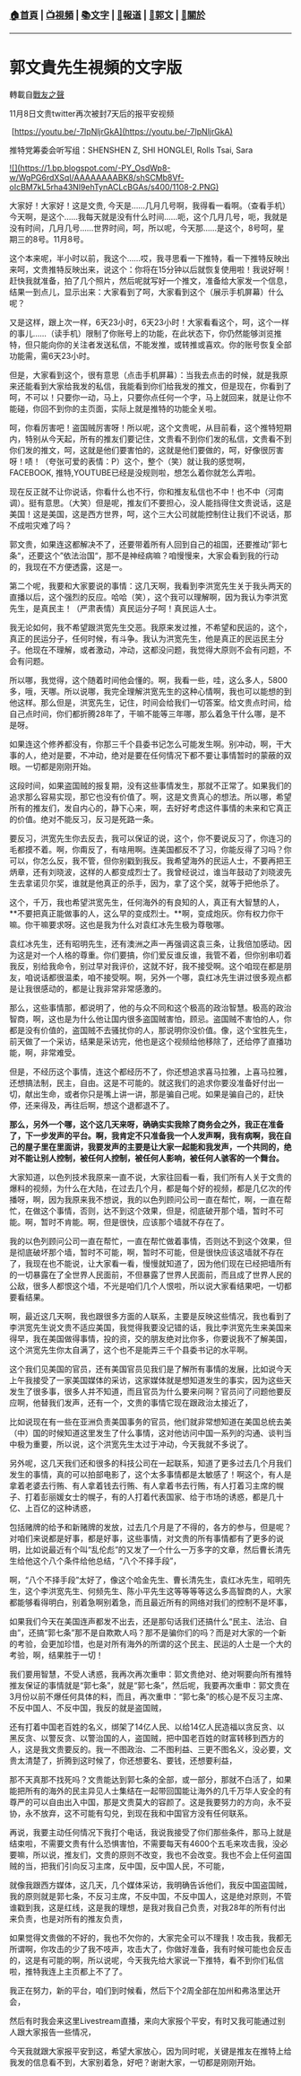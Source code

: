 ###  [:house:首頁](https://github.com/ourhimalayas/home) | [:tv:視頻](https://github.com/ourhimalayas/videos) | [:books:文字](https://github.com/ourhimalayas/txt) | [:newspaper:報道](https://github.com/ourhimalayas/news) | [:eagle:郭文](https://github.com/ourhimalayas/guomedia) | [:pray:關於](https://github.com/ourhimalayas/home/tree/master/about)
---
# 郭文貴先生視頻的文字版
轉載自[戰友之聲](http://littleantvoice.blogspot.com)

11月8日文贵twitter再次被封7天后的报平安视频



&nbsp;[https://youtu.be/-7IpNljrGkA](https://youtu.be/-7IpNljrGkA)



推特党筹委会听写组：SHENSHEN Z, SHI HONGLEI, Rolls Tsai, Sara



[!\[\](https://1.bp.blogspot.com/-PY_OsdWp8-w/WgPG6rdXSqI/AAAAAAAABK8/shSCMb8Vf-oIcBM7kL5rha43Nl9ehTynACLcBGAs/s400/1108-2.PNG)](https://1.bp.blogspot.com/-PY_OsdWp8-w/WgPG6rdXSqI/AAAAAAAABK8/shSCMb8Vf-oIcBM7kL5rha43Nl9ehTynACLcBGAs/s1600/1108-2.PNG)





大家好！大家好！这是文贵,&nbsp;今天是……几月几号啊，我得看一看啊。（查看手机）今天啊，是这个……我每天就是没有什么时间……呃，这个几月几号，呃，我就是没有时间，几月几号……世界时间，呵，所以呢，今天那……是这个，8号呵，星期三的8号。11月8号。



这个本来呢，半小时以前，我这个……哎，我寻思看一下推特，看一下推特反映出来呵，文贵推特反映出来，说这个：你将在15分钟以后就恢复使用啦！我说好啊！赶快我就准备，拍了几个照片，然后呢就写好一个推文，准备给大家发一个信息，结果一到点儿，显示出来：大家看到了呵，大家看到这个（展示手机屏幕）什么呢？



又是这样，跟上次一样，6天23小时，6天23小时！大家看看这个，呵，这个一样的事儿……（读手机）限制了你账号上的功能，在此状态下，你仍然能够浏览推特，但只能向你的关注者发送私信，不能发推，或转推或喜欢。你的账号恢复全部功能需，需6天23小时。



但是，大家看到这个，很有意思（点击手机屏幕）：当我去点击的时候，就是我原来还能看到大家给我发的私信，我能看到你们给我发的推文，但是现在，你看到了呵，不可以！只要你一动，马上，只要你点任何一个字，马上就回来，就是让你不能碰，你回不到你的主页面，实际上就是推特的功能全关啦。



呵，你看厉害吧！盗国贼厉害呀！所以呢，这个文贵呢，从目前看，这个推特短期内，特别从今天起，所有的推友们要记住，文贵看不到你们发的私信，文贵看不到你们发的推文，呵，这就是他们要害怕的，这就是他们要做的，呵，好像很厉害呀！啧！（夸张可爱的表情：P）这个，整个（笑）就让我的感觉啊，FACEBOOK,&nbsp;推特,YOUTUBE已经是没规则啦，想怎么着你就怎么弄啦。



现在反正就不让你说话，你看什么也不行，你和推友私信也不中！也不中（河南调）。挺有意思。（大笑）但是呢，推友们不要担心，没人能挡得住文贵说话，这是美国！这是美国，这是西方世界，呵，这个三大公司就能控制住让我们不说话，那不成啦灾难了吗？



郭文贵，如果连这都解决不了，还要带着所有人回到自己的祖国，还要推动”郭七条“，还要这个”依法治国“，那不是神经病嘛？咱慢慢来，大家会看到我的行动的，我现在不方便透露，这是一。



第二个呢，我要和大家要说的事情：这几天啊，我看到李洪宽先生关于我头两天的直播以后，这个强烈的反应。哈哈（笑），这个我可以理解啊，因为我认为李洪宽先生，是真民主！（严肃表情）真民运分子呵！真民运人士。



我无论如何，我不希望跟洪宽先生交恶。我原来发过推，不希望和民运的，这个，真正的民运分子，任何时候，有斗争。我认为洪宽先生，他是真正的民运民主分子。他现在不理解，或者激动，冲动，这都没问题，我觉得大原则不会有问题，不会有问题。



所以哪，我觉得，这个随着时间他会懂的。啊，我看一些，哇，这么多人，5800多，哦，天哪。所以说哪，我完全理解洪宽先生的这种心情啊，我也可以能想的到他这样。那么但是，洪宽先生，记住，时间会给我们一切答案。给文贵点时间，给自己点时间，你们都折腾28年了，干嘛不能等三年哪，那么着急干什么哪，是不是呀。



如果连这个修养都没有，你那三千个县委书记怎么可能发生啊。别冲动，啊，干大事的人，绝对是要，不冲动，绝对是要在任何情况下都不要让事情暂时的蒙蔽的双眼。一切都是刚刚开始。



这段时间，如果盗国贼的报复期，没有这些事情发生，那就不正常了。如果我们的追求那么容易实现，那它也没有价值了。啊，这是文贵真心的想法。所以哪，希望所有的推友们，发自内心的，静下心来，啊，去好好考虑这件事情的未来和它真正的价值。绝对不能反习，反习是死路一条。



要反习，洪宽先生你去反去，我可以保证的说，这个，你不要说反习了，你连习的毛都摸不着。啊，你甭反了，有啥用啊。连美国都反不了习，你能反得了习吗？你可以，你怎么反，我不管，但你别戳到我反。我希望海外的民运人士，不要再把王炳章，还有刘晓波，这样的人都变成烈士了。我曾经说过，谁当年鼓动了刘晓波先生去拿诺贝尔奖，谁就是他真正的杀手，因为，拿了这个奖，就等于把他杀了。



这个，千万，我也希望洪宽先生，任何海外的有良知的人，真正有大智慧的人，**不要把真正能做事的人，这么早的变成烈士。**啊，变成炮灰。你有权力你干嘛。你干嘛要求呀。这也是我为什么对袁红冰先生极为尊敬哪。



袁红冰先生，还有昭明先生，还有澳洲之声一再强调这袁三条，让我倍加感动。因为这是对一个人格的尊重。你们要搞，你们爱反谁反谁，我管不着，但你别串叨着我反，别给我命令，别过早对我评价，这就不好，我不接受啊。这个咱现在都是朋友，咱说话都很温柔，咱不接受啊。啊，另外一个哪，袁红冰先生讲过很多观点都是让我很感动的，都是让我非常非常感激的。



那么，这些事情那，都说明了，他的与众不同和这个极高的政治智慧。极高的政治智商，啊，这也是为什么他让国内很多盗国贼害怕，顾忌。盗国贼不害怕的人，你都是没有价值的，盗国贼不去骚扰你的人，那说明你没价值。像，这个宝胜先生，前天做了一个采访，结果是采访完，他也是这个视频给他移除了，还给停了直播功能，啊，非常难受。



但是，不经历这个事情，连这个都经历不了，你还想追求喜马拉雅，上喜马拉雅，还想搞法制，民主，自由。这是不可能的。就这我们的追求你要没准备好付出一切，献出生命，或者你只是嘴上讲一讲，那是骗自己呢。如果是骗自己的，赶快停，还来得及，再往后啊，想这个退都退不了。



**那么，另外一个哪，这个这几天来呀，确确实实我除了商务会之外，我正在准备了，下一步发声的平台。啊，我肯定不只准备我一个人发声啊，我有病啊，我在自己的屋子里在里面讲，我要发声的主要是让大家一起能和我发声，一个共同的，绝对不能让别人控制，被任何人控制，被任何人影响，被任何人骇客的一个舞台。**



大家知道，以色列技术我原来一直不说，大家往回看一看，我们所有人关于文贵的爆料的视频，为什么在大陆，在过去几个月，都是每个好的视频，都是几亿次的传播呀，啊，因为我原来我不想说，我的以色列顾问公司一直在帮忙，啊，一直在帮忙，在做这个事情，否则，达不到这个效果，但是，彻底破开那个墙，暂时不可能。啊，暂时不肯能。啊，但是很快，应该那个墙就不存在了。



我的以色列顾问公司一直在帮忙，一直在帮忙做着事情，否则达不到这个效果，但是彻底破坏那个墙，暂时不可能，啊，暂时不可能，但是很快应该这墙就不存在了，我现在也不能说，让大家看一看，慢慢就知道了，因为他们现在已经把墙所有的一切暴露在了全世界人民面前，不但暴露了世界人民面前，而且成了世界人民的公敌，很多人都恨这个墙，不光是咱们几个人恨啦，所以说大家看结果吧，一切都要看结果。



啊，最近这几天啊，我也跟很多方面的人联系，主要是反映这些情况，我也看到了李洪宽先生说文贵不适应美国，我觉得我要没记错的话，我比李洪宽先生来美国来得早，我在美国做得事情，投的资，交的朋友绝对比你多，你要说我不了解美国，这个洪宽先生你太自满了，这个也不是能弄三千个县委书记的水平啊。



这个我们见美国的官员，还有美国官员见我们是了解所有事情的发展，比如说今天上午我接受了一家美国媒体的采访，这家媒体就是想知道发生的事实，因为这些天发生了很多事，很多人并不知道，而且官员为什么要来问啊？官员问了问题他要反应啊，他替我们发声，还有一个，文贵的事情它现在跟政治太接近了，



比如说现在有一些在亚洲负责美国事务的官员，他们就非常想知道在美国总统去美（中）国的时候知道这里发生了什么事情，这对他访问中国一系列的沟通、谈判当中极为重要，所以说，这个洪宽先生太过于冲动，今天我就不多说了。



另外呢，这几天我们还和很多的科技公司在一起联系，知道了更多过去几个月我们发生的事情，真的可以拍部电影了，这个太多事情都是太敏感了！啊这个，有人是拿着老婆去行贿、有人拿着钱去行贿、有人拿着书去行贿，有人打着习主席的幌子、打着彭丽媛女士的幌子，有的人打着代表国家、给于市场的诱惑，都是几十亿、上百亿的这种诱惑，



包括赌牌的给予和新赌牌的发放，过去几个月是了不得的，各方的参与，但是呢？对咱们来说都是好事，都是好事，这些事情，对文贵的所有事情都有了更多的说明，比如说最近有个叫“乱伦彪”的又发了一个什么一万多字的文章，然后曹长清先生给他这个八个条件给他总结，“八个不择手段”，



啊，“八个不择手段”太好了，像这个哈金先生、曹长清先生，袁红冰先生，昭明先生，这个李洪宽先生、何频先生、陈小平先生这等等等等这么多高智商的人，大家都能够看得明白，别着急啊别着急，而且最近所有的网络对我们的控制不是坏事，



如果我们今天在美国连声都发不出去，还是那句话我们还搞什么“民主、法治、自由”，还搞“郭七条”那不是自欺欺人吗？那不是骗你们的吗？而是对大家的一个新的考验，会更加珍惜，也是对所有海外的所谓的这个民主、民运的人士是一个大的考验，啊，结果胜于一切！



我们要用智慧，不受人诱惑，我再次再次重申：郭文贵绝对、绝对啊要向所有推特推友保证的事情就是“郭七条”，就是“郭七条”，然后呢，我要再次重申：郭文贵在3月份以前不爆任何具体的料，而且，再次重申：“郭七条”的核心是不反习主席、不反中国人、不反中国，我反的就是盗国贼，



还有打着中国老百姓的名义，绑架了14亿人民、以给14亿人民造福以贪反贪、以黑反贪、以警反贪、以警治国的人，盗国贼，把中国老百姓的财富转移到西方的人，这是我文贵要反的。我一不图政治、二不图利益、三更不图名义，没必要，文贵太清楚了，折腾到这时候了，你还想要名、要钱，还想要利益，



那不天真那不找死吗？文贵能达到郭七条的全部，或一部分，那就不白活了，如果能把所有的海外的民主异见人士集结在一起带回国能让海外的几千万华人安全的有尊严的可以自由出入中国，那是文贵莫大的容颜了。这是我要努力的方向，永不妥协，永不放弃，这不可能有勾兑，到现在我和中国官方没有任何联系。



再说，我要主动任何情况下我打个电话，我说我接受了你们那些条件，那马上就是结束啦，不需要文贵有什么恐惧害怕，不需要每天有4600个五毛来攻击我，没必要嘛，所以说，推友们，文贵的原则不改变，我也不会改变。我也不会上任何盗国贼的当，把我们引向反习主席，反中国，反中国人民，不可能，



就像我跟西方媒体，这几天，几个媒体采访，我明确告诉他们，我反中国盗国贼，我的原则就是郭七条，不反习主席，不反中国，不反中国人，这是绝对原则，不管谁戳到我，这是红线，这是我的理想，是我对我自己负责，对我28年的所有付出来负责，也是对所有的推友负责，



如果觉得文贵做的不好的，我也不欠你的，大家完全可以不理我！攻击我，我都无所谓啊，你攻击的少了我不吱声，攻击大了，你做好准备，我有时候可能也会反击的，这是有可能的啊，所以说呢，今天我先给大家说一下推特，看不到你们私信啦，推特我连上主页都上不了了。



我正在努力，新的平台，咱们到时候看，然后下个2周全部在加州和弗洛里达开会，



然后有时我会来这里Livestream直播，来向大家报个平安，有时又我可能通过别人跟大家报告一些情况，



今天我就跟大家报平安到这，希望大家放心，因为同时呢，关键是推友在推特上给我发的信息看不到，大家别着急，好吧？谢谢大家，一切都是刚刚开始。
<u></u><sub></sub><sup></sup><strike></strike>